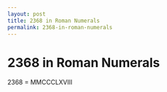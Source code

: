 ```yaml
---
layout: post
title: 2368 in Roman Numerals
permalink: 2368-in-roman-numerals
---
```


# 2368 in Roman Numerals

2368 = MMCCCLXVIII
